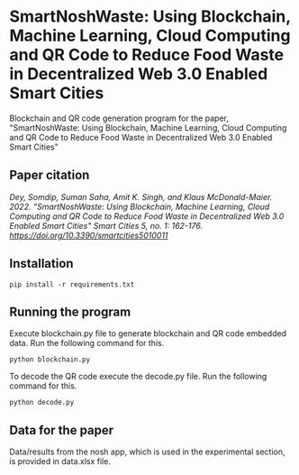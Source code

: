 # SmartNoshWaste: Using Blockchain, Machine Learning, Cloud Computing and QR Code to Reduce Food Waste in Decentralized Web 3.0 Enabled Smart Cities
Blockchain and QR code generation program for the paper, "SmartNoshWaste: Using Blockchain, Machine Learning, Cloud Computing and QR Code to Reduce Food Waste in Decentralized Web 3.0 Enabled Smart Cities"

## Paper citation

*Dey, Somdip, Suman Saha, Amit K. Singh, and Klaus McDonald-Maier. 2022. "SmartNoshWaste: Using Blockchain, Machine Learning, Cloud Computing and QR Code to Reduce Food Waste in Decentralized Web 3.0 Enabled Smart Cities" Smart Cities 5, no. 1: 162-176. https://doi.org/10.3390/smartcities5010011*

## Installation

```
pip install -r requirements.txt
```

## Running the program

Execute blockchain.py file to generate blockchain and QR code embedded data. Run the following command for this.

```
python blockchain.py
```

To decode the QR code execute the decode.py file. Run the following command for this.

```
python decode.py
```

## Data for the paper

Data/results from the nosh app, which is used in the experimental section, is provided in data.xlsx file.
